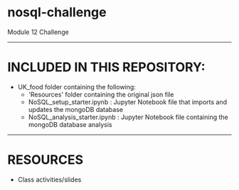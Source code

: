 # nosql-challenge
Module 12 Challenge

________________________________________________

# INCLUDED IN THIS REPOSITORY:
- UK_food folder containing the following:
    - 'Resources' folder containing the original json file
    - NoSQL_setup_starter.ipynb : Jupyter Notebook file that imports and updates the mongoDB database
    - NoSQL_analysis_starter.ipynb : Jupyter Notebook file containing the mongoDB database analysis
    
________________________________________________

# RESOURCES
- Class activities/slides